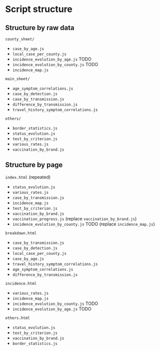 Script structure
================


Structure by raw data
---------------------

`county_sheet/`
  - `case_by_age.js`
  - `local_case_per_county.js`
  - `incidence_evolution_by_age.js` TODO
  - `incidence_evolution_by_county.js` TODO
  - `incidence_map.js`
  
`main_sheet/`
  - `age_symptom_correlations.js`
  - `case_by_detection.js`
  - `case_by_transmission.js`
  - `difference_by_transmission.js`
  - `travel_history_symptom_correlations.js`
  
`others/`
  - `border_statistics.js`
  - `status_evolution.js`
  - `test_by_criterion.js`
  - `various_rates.js`
  - `vaccination_by_brand.js`

  
Structure by page
-----------------

`index.html` (repeated)
  - `status_evolution.js`
  - `various_rates.js`
  - `case_by_transmission.js`
  - `incidence_map.js`
  - `test_by_criterion.js`
  - `vaccination_by_brand.js`
  - `vaccination_progress.js` (replace `vaccination_by_brand.js`)
  - `incidence_evolution_by_county.js` TODO (replace `incidence_map.js`)

`breakdown.html`
  - `case_by_transmission.js`
  - `case_by_detection.js`
  - `local_case_per_county.js`
  - `case_by_age.js`
  - `travel_history_symptom_correlations.js`
  - `age_symptom_correlations.js`
  - `difference_by_transmission.js`

`incidence.html`
  - `various_rates.js`
  - `incidence_map.js`
  - `incidence_evolution_by_county.js` TODO
  - `incidence_evolution_by_age.js` TODO

`others.html`
  - `status_evolution.js`
  - `test_by_criterion.js`
  - `vaccination_by_brand.js`
  - `border_statistics.js`
